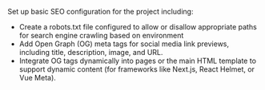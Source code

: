 Set up basic SEO configuration for the project including:
- Create a robots.txt file configured to allow or disallow appropriate paths for search engine crawling based on environment 
- Add Open Graph (OG) meta tags for social media link previews, including title, description, image, and URL. 
- Integrate OG tags dynamically into pages or the main HTML template to support dynamic content (for frameworks like Next.js, React Helmet, or Vue Meta).
